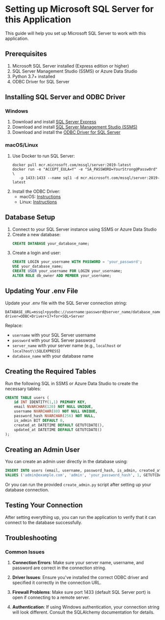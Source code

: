 # Setting up Microsoft SQL Server for this Application

This guide will help you set up Microsoft SQL Server to work with this application.

## Prerequisites

1. Microsoft SQL Server installed (Express edition or higher)
2. SQL Server Management Studio (SSMS) or Azure Data Studio
3. Python 3.7+ installed
4. ODBC Driver for SQL Server

## Installing SQL Server and ODBC Driver

### Windows

1. Download and install [SQL Server Express](https://www.microsoft.com/en-us/sql-server/sql-server-downloads)
2. Download and install [SQL Server Management Studio (SSMS)](https://docs.microsoft.com/en-us/sql/ssms/download-sql-server-management-studio-ssms)
3. Download and install the [ODBC Driver for SQL Server](https://docs.microsoft.com/en-us/sql/connect/odbc/download-odbc-driver-for-sql-server)

### macOS/Linux

1. Use Docker to run SQL Server:
   ```
   docker pull mcr.microsoft.com/mssql/server:2019-latest
   docker run -e "ACCEPT_EULA=Y" -e "SA_PASSWORD=YourStrong@Passw0rd" \
      -p 1433:1433 --name sql1 -d mcr.microsoft.com/mssql/server:2019-latest
   ```
2. Install the ODBC Driver:
   - macOS: [Instructions](https://docs.microsoft.com/en-us/sql/connect/odbc/linux-mac/installing-the-microsoft-odbc-driver-for-sql-server)
   - Linux: [Instructions](https://docs.microsoft.com/en-us/sql/connect/odbc/linux-mac/installing-the-microsoft-odbc-driver-for-sql-server)

## Database Setup

1. Connect to your SQL Server instance using SSMS or Azure Data Studio
2. Create a new database:
   ```sql
   CREATE DATABASE your_database_name;
   ```
3. Create a login and user:
   ```sql
   CREATE LOGIN your_username WITH PASSWORD = 'your_password';
   USE your_database_name;
   CREATE USER your_username FOR LOGIN your_username;
   ALTER ROLE db_owner ADD MEMBER your_username;
   ```

## Updating Your .env File

Update your .env file with the SQL Server connection string:

```
DATABASE_URL=mssql+pyodbc://username:password@server_name/database_name?driver=ODBC+Driver+17+for+SQL+Server
```

Replace:
- `username` with your SQL Server username
- `password` with your SQL Server password
- `server_name` with your server name (e.g., `localhost` or `localhost\\SQLEXPRESS`)
- `database_name` with your database name

## Creating the Required Tables

Run the following SQL in SSMS or Azure Data Studio to create the necessary tables:

```sql
CREATE TABLE users (
    id INT IDENTITY(1,1) PRIMARY KEY,
    email NVARCHAR(120) NOT NULL UNIQUE,
    username NVARCHAR(80) NOT NULL UNIQUE,
    password_hash NVARCHAR(256) NOT NULL,
    is_admin BIT DEFAULT 0,
    created_at DATETIME DEFAULT GETUTCDATE(),
    updated_at DATETIME DEFAULT GETUTCDATE()
);
```

## Creating an Admin User

You can create an admin user directly in the database using:

```sql
INSERT INTO users (email, username, password_hash, is_admin, created_at, updated_at)
VALUES ('admin@example.com', 'admin', 'your_password_hash', 1, GETUTCDATE(), GETUTCDATE());
```

Or you can run the provided `create_admin.py` script after setting up your database connection.

## Testing Your Connection

After setting everything up, you can run the application to verify that it can connect to the database successfully.

## Troubleshooting

### Common Issues

1. **Connection Errors**: Make sure your server name, username, and password are correct in the connection string.

2. **Driver Issues**: Ensure you've installed the correct ODBC driver and specified it correctly in the connection URL.

3. **Firewall Problems**: Make sure port 1433 (default SQL Server port) is open if connecting to a remote server.

4. **Authentication**: If using Windows authentication, your connection string will look different. Consult the SQLAlchemy documentation for details. 